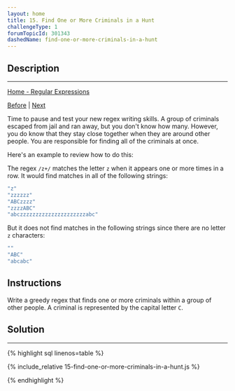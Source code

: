 ```yaml
---
layout: home
title: 15. Find One or More Criminals in a Hunt
challengeType: 1
forumTopicId: 301343
dashedName: find-one-or-more-criminals-in-a-hunt
---
```


<div class="row">
<div class="columnStmt" markdown="1">

## Description
------

[Home - Regular Expressions](./README.md)

[Before](./14-find-characters-with-lazy-matching.md)  | [Next](./16-match-beginning-string-patterns.md) 

Time to pause and test your new regex writing skills. A group of criminals escaped from jail and ran away, but you don't know how many. However, you do know that they stay close together when they are around other people. You are responsible for finding all of the criminals at once.

Here's an example to review how to do this:

The regex `/z+/` matches the letter `z` when it appears one or more times in a row. It would find matches in all of the following strings:

```js
"z"
"zzzzzz"
"ABCzzzz"
"zzzzABC"
"abczzzzzzzzzzzzzzzzzzzzzabc"
```

But it does not find matches in the following strings since there are no letter `z` characters:

```js
""
"ABC"
"abcabc"
```

## Instructions 

Write a greedy regex that finds one or more criminals within a group of other people. A criminal is represented by the capital letter `C`.

</div>
<div class="columnSol" markdown="1">

## Solution
------

{% highlight sql linenos=table %}

{% include_relative 15-find-one-or-more-criminals-in-a-hunt.js %}

{% endhighlight %}

</div>
</div>